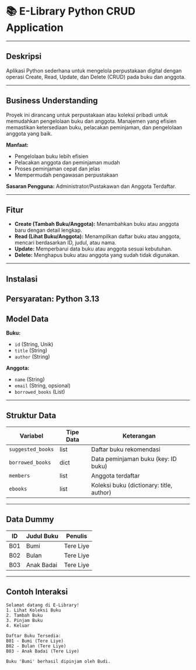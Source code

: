 # 📚 E-Library Python CRUD Application
---

## Deskripsi

Aplikasi Python sederhana untuk mengelola perpustakaan digital dengan operasi Create, Read, Update, dan Delete (CRUD) pada buku dan anggota.

---

## Business Understanding

Proyek ini dirancang untuk perpustakaan atau koleksi pribadi untuk memudahkan pengelolaan buku dan anggota. Manajemen yang efisien memastikan ketersediaan buku, pelacakan peminjaman, dan pengelolaan anggota yang baik.

**Manfaat:**

* Pengelolaan buku lebih efisien
* Pelacakan anggota dan peminjaman mudah
* Proses peminjaman cepat dan jelas
* Mempermudah pengawasan perpustakaan

**Sasaran Pengguna:** Administrator/Pustakawan dan Anggota Terdaftar.

---

## Fitur

* **Create (Tambah Buku/Anggota):** Menambahkan buku atau anggota baru dengan detail lengkap.
* **Read (Lihat Buku/Anggota):** Menampilkan daftar buku atau anggota, mencari berdasarkan ID, judul, atau nama.
* **Update:** Memperbarui data buku atau anggota sesuai kebutuhan.
* **Delete:** Menghapus buku atau anggota yang sudah tidak digunakan.

---

## Instalasi
Persyaratan:
Python 3.13
---

## Model Data

**Buku:**

* `id` (String, Unik)
* `title` (String)
* `author` (String)

**Anggota:**

* `name` (String)
* `email` (String, opsional)
* `borrowed_books` (List)

---

## Struktur Data

| Variabel          | Tipe Data | Keterangan                               |
| ----------------- | --------- | ---------------------------------------- |
| `suggested_books` | list      | Daftar buku rekomendasi                  |
| `borrowed_books`  | dict      | Data peminjaman buku (key: ID buku)      |
| `members`         | list      | Anggota terdaftar                        |
| `ebooks`          | list      | Koleksi buku (dictionary: title, author) |

---

## Data Dummy

| ID  | Judul Buku | Penulis   |
| --- | ---------- | --------- |
| B01 | Bumi       | Tere Liye |
| B02 | Bulan      | Tere Liye |
| B03 | Anak Badai | Tere Liye |

---

## Contoh Interaksi

```text
Selamat datang di E-Library!
1. Lihat Koleksi Buku
2. Tambah Buku
3. Pinjam Buku
4. Keluar

Daftar Buku Tersedia:
B01 - Bumi (Tere Liye)
B02 - Bulan (Tere Liye)
B03 - Anak Badai (Tere Liye)

Buku 'Bumi' berhasil dipinjam oleh Budi.
```
